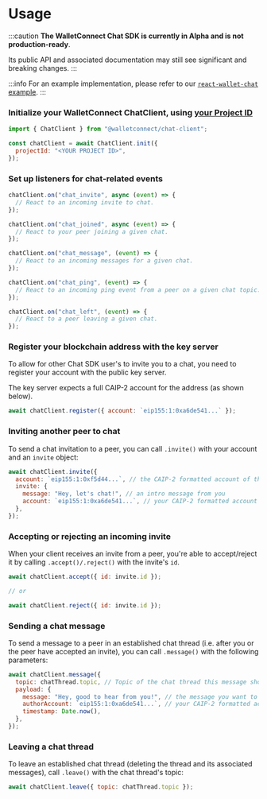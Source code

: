 # Usage

:::caution
**The WalletConnect Chat SDK is currently in Alpha and is not production-ready**.

Its public API and associated documentation may still see significant and breaking changes.
:::

:::info
For an example implementation, please refer to our [`react-wallet-chat` example](https://github.com/WalletConnect/web-examples/tree/main/wallets/react-wallet-chat).
:::

### Initialize your WalletConnect ChatClient, using [your Project ID](../../advanced/relay-server.md)

```javascript
import { ChatClient } from "@walletconnect/chat-client";

const chatClient = await ChatClient.init({
  projectId: "<YOUR PROJECT ID>",
});
```

### Set up listeners for chat-related events

```javascript
chatClient.on("chat_invite", async (event) => {
  // React to an incoming invite to chat.
});

chatClient.on("chat_joined", async (event) => {
  // React to your peer joining a given chat.
});

chatClient.on("chat_message", (event) => {
  // React to an incoming messages for a given chat.
});

chatClient.on("chat_ping", (event) => {
  // React to an incoming ping event from a peer on a given chat topic.
});

chatClient.on("chat_left", (event) => {
  // React to a peer leaving a given chat.
});
```

### Register your blockchain address with the key server

To allow for other Chat SDK user's to invite you to a chat, you need to register your account with the public key server.

The key server expects a full CAIP-2 account for the address (as shown below).

```javascript
await chatClient.register({ account: `eip155:1:0xa6de541...` });
```

### Inviting another peer to chat

To send a chat invitation to a peer, you can call `.invite()` with your account and an `invite` object:

```javascript
await chatClient.invite({
  account: `eip155:1:0xf5d44...`, // the CAIP-2 formatted account of the recipient.
  invite: {
    message: "Hey, let's chat!", // an intro message from you
    account: `eip155:1:0xa6de541...`, // your CAIP-2 formatted account that you registered previously.
  },
});
```

### Accepting or rejecting an incoming invite

When your client receives an invite from a peer, you're able to accept/reject it by calling `.accept()/.reject()` with the invite's `id`.

```javascript
await chatClient.accept({ id: invite.id });

// or

await chatClient.reject({ id: invite.id });
```

### Sending a chat message

To send a message to a peer in an established chat thread (i.e. after you or the peer have accepted an invite),
you can call `.message()` with the following parameters:

```javascript
await chatClient.message({
  topic: chatThread.topic, // Topic of the chat thread this message should be sent to.
  payload: {
    message: "Hey, good to hear from you!", // the message you want to send.
    authorAccount: `eip155:1:0xa6de541...`, // your CAIP-2 formatted account that you registered previously.
    timestamp: Date.now(),
  },
});
```

### Leaving a chat thread

To leave an established chat thread (deleting the thread and its associated messages), call `.leave()` with
the chat thread's topic:

```javascript
await chatClient.leave({ topic: chatThread.topic });
```
